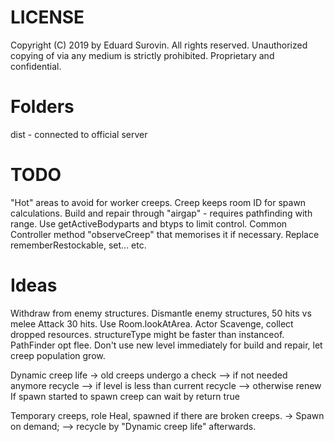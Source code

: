 # LICENSE
Copyright (C) 2019 by Eduard Surovin.
All rights reserved.
Unauthorized copying of via any medium is strictly prohibited.
Proprietary and confidential.

# Folders
dist - connected to official server

# TODO
"Hot" areas to avoid for worker creeps.
Creep keeps room ID for spawn calculations.
Build and repair through "airgap" - requires pathfinding with range.
Use getActiveBodyparts and btyps to limit control.
Common Controller method "observeCreep" that memorises it if necessary. Replace rememberRestockable, set... etc.

# Ideas
Withdraw from enemy structures.
Dismantle enemy structures, 50 hits vs melee Attack 30 hits.
Use Room.lookAtArea.
Actor Scavenge, collect dropped resources.
structureType might be faster than instanceof.
PathFinder opt flee.
Don't use new level immediately for build and repair, let creep population grow.

Dynamic creep life
-> old creeps undergo a check
--> if not needed anymore recycle
--> if level is less than current recycle
--> otherwise renew
If spawn started to spawn creep can wait by return true

Temporary creeps, role Heal, spawned if there are broken creeps.
-> Spawn on demand;
--> recycle by "Dynamic creep life" afterwards.
